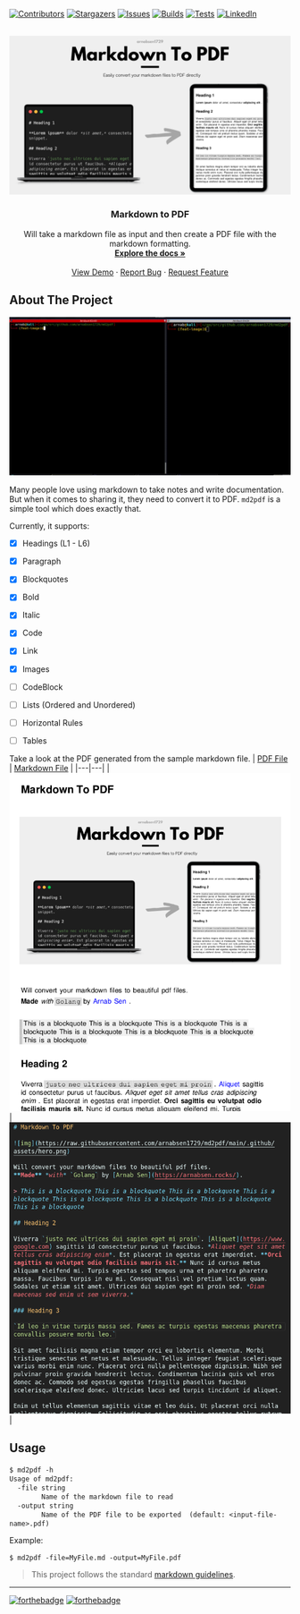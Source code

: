 [![Contributors][contributors-shield]][contributors-url]
[![Stargazers][stars-shield]][stars-url]
[![Issues][issues-shield]][issues-url]
[![Builds][builds-shield]][builds-url]
[![Tests][tests-shield]][tests-url]
[![LinkedIn][linkedin-shield]][linkedin-url]
<!-- [![MIT License][license-shield]][license-url] -->
<!-- [![Forks][forks-shield]][forks-url] -->

<!-- PROJECT LOGO -->
<br />
<div align="center">
  <a href="https://github.com/arnabsen1729/md2pdf">
    <img src=".github/assets/hero.png" alt="Logo">
  </a>

<h3 align="center">Markdown to PDF</h3>

  <p align="center">
    Will take a markdown file as input and then create a PDF file with the markdown formatting.
    <br />
    <a href="https://github.com/arnabsen1729/md2pdf"><strong>Explore the docs »</strong></a>
    <br />
    <br />
    <a href="https://github.com/arnabsen1729/md2pdf#demo">View Demo</a>
    ·
    <a href="https://github.com/arnabsen1729/md2pdf/issues">Report Bug</a>
    ·
    <a href="https://github.com/arnabsen1729/md2pdf/issues">Request Feature</a>
  </p>
</div>

<!-- ABOUT THE PROJECT -->
## About The Project

![demo](./.github/assets/demo.gif)

Many people love using markdown to take notes and write documentation. But when it comes to sharing it, they need to convert it to PDF. `md2pdf` is a simple tool which does exactly that.

Currently, it supports:
- [X] Headings (L1 - L6)
- [X] Paragraph
- [X] Blockquotes
- [X] Bold
- [X] Italic
- [X] Code
- [X] Link
- [X] Images
- [ ] CodeBlock
- [ ] Lists (Ordered and Unordered)
- [ ] Horizontal Rules
- [ ] Tables


Take a look at the PDF generated from the sample markdown file.
| [PDF File](./test.pdf) | [Markdown File](./test.md) |
|---|---|
| ![pdfss](./.github/assets/pdfss.png) | ![mdss](./.github/assets/mdss.png) |

<!-- USAGE -->
## Usage

```
$ md2pdf -h
Usage of md2pdf:
  -file string
    	Name of the markdown file to read
  -output string
    	Name of the PDF file to be exported  (default: <input-file-name>.pdf)
```

Example:

```
$ md2pdf -file=MyFile.md -output=MyFile.pdf
```


> This project follows the standard [markdown guidelines](https://www.markdownguide.org/basic-syntax/).

<hr>

[![forthebadge](https://forthebadge.com/images/badges/made-with-go.svg)](https://forthebadge.com)
[![forthebadge](https://forthebadge.com/images/badges/built-with-love.svg)](https://forthebadge.com)

<!-- MARKDOWN LINKS & IMAGES -->
<!-- https://www.markdownguide.org/basic-syntax/#reference-style-links -->
[contributors-shield]: https://img.shields.io/github/contributors/arnabsen1729/md2pdf.svg?style=for-the-badge
[contributors-url]: https://github.com/arnabsen1729/md2pdf/graphs/contributors
[forks-shield]: https://img.shields.io/github/forks/arnabsen1729/md2pdf.svg?style=for-the-badge
[forks-url]: https://github.com/arnabsen1729/md2pdf/network/members
[stars-shield]: https://img.shields.io/github/stars/arnabsen1729/md2pdf.svg?style=for-the-badge
[stars-url]: https://github.com/arnabsen1729/md2pdf/stargazers
[issues-shield]: https://img.shields.io/github/issues/arnabsen1729/md2pdf.svg?style=for-the-badge
[issues-url]: https://github.com/arnabsen1729/md2pdf/issues
[license-shield]: https://img.shields.io/github/license/arnabsen1729/md2pdf.svg?style=for-the-badge
[license-url]: https://github.com/arnabsen1729/md2pdf/blob/master/LICENSE
[linkedin-shield]: https://img.shields.io/badge/-LinkedIn-black.svg?style=for-the-badge&logo=linkedin&colorB=555
[linkedin-url]: https://linkedin.com/in/arnabsen1729
[builds-shield]: https://img.shields.io/github/workflow/status/arnabsen1729/md2pdf/golangci-lint?style=for-the-badge
[builds-url]: https://github.com/arnabsen1729/md2pdf/actions/workflows/golangci-lint.yml
[tests-shield]: https://img.shields.io/github/workflow/status/arnabsen1729/md2pdf/Test?label=Tests&style=for-the-badge
[tests-url]: https://github.com/arnabsen1729/md2pdf/actions/workflows/test.yml
